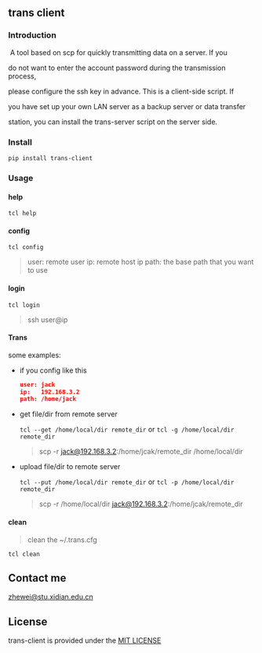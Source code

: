 ## trans client 

### Introduction

​	A tool based on scp for quickly transmitting data on a server. If you

do not want to enter the account password during the transmission process,

please configure the ssh key in advance. This is a client-side script. If

you have set up your own LAN server as a backup server or data transfer

station, you can install the trans-server script on the server side.



### Install

```shell
pip install trans-client
```



### Usage

#### help
```shell
tcl help
```
#### config

```shell
tcl config
```
> user:     remote user
> ip:       remote host ip
> path:     the base path that you want to use
#### login
```shell
tcl login
```
> ssh user@ip

#### Trans

some examples:
- if you config like this
  ```json
  user: jack
  ip:   192.168.3.2
  path: /home/jack
  ```
  
- get file/dir from remote server

  `tcl --get /home/local/dir remote_dir` or `tcl -g /home/local/dir remote_dir`

    > scp -r jack@192.168.3.2:/home/jcak/remote_dir /home/local/dir

- upload file/dir to remote server
  
  `tcl --put /home/local/dir remote_dir` or `tcl -p /home/local/dir remote_dir`
  
    > scp -r /home/local/dir jack@192.168.3.2:/home/jcak/remote_dir

#### clean

>   clean the ~/.trans.cfg

```shell
tcl clean
```



## Contact me

zhewei@stu.xidian.edu.cn



## License

trans-client is provided under the [MIT LICENSE](./LICENSE)